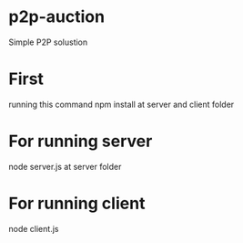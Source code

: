 # p2p-auction
Simple P2P  solustion

# First 
running this command npm install at server and client folder

# For running server 

node server.js at server folder

# For running client

node client.js <public-key server>


